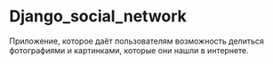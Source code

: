 # Django_social_network
Приложение, которое даёт пользователям возможность делиться фотографиями и картинками, которые они нашли в интернете.
